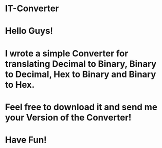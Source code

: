 # IT-Converter
#
#
#
#
#               Hello Guys!
#               I wrote a simple Converter for translating Decimal to Binary, Binary to Decimal, Hex to Binary and Binary to Hex.
#               Feel free to download it and send me your Version of the Converter!
#               Have Fun!
#
#
#
#
#
#

